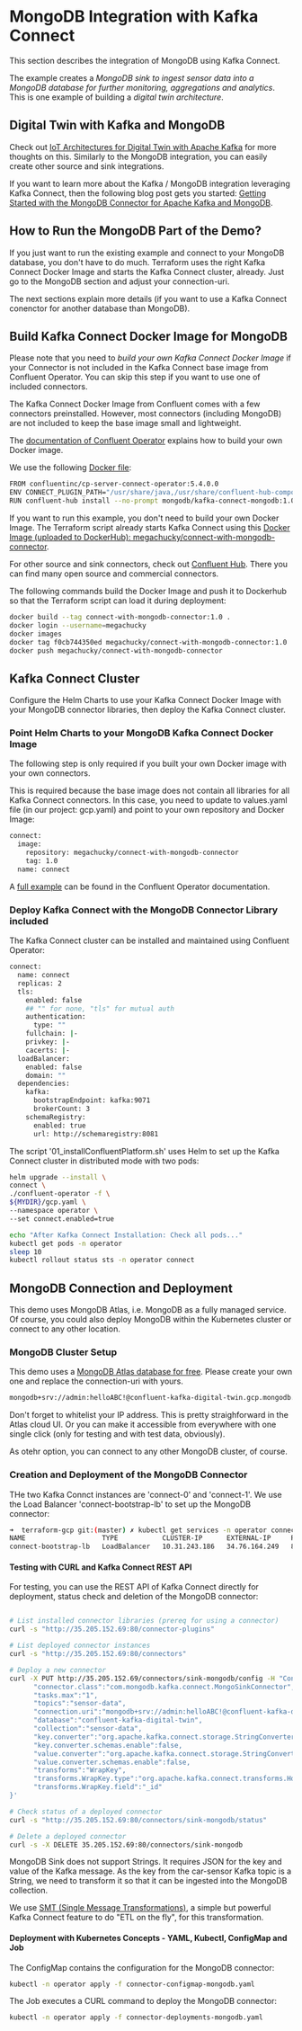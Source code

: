 # MongoDB Integration with Kafka Connect

This section describes the integration of MongoDB using Kafka Connect.

The example creates a *MongoDB sink to ingest sensor data into a MongoDB database for further monitoring, aggregations and analytics*. This is one example of building a *digital twin architecture*.

## Digital Twin with Kafka and MongoDB

Check out [IoT Architectures for Digital Twin with Apache Kafka](https://www.kai-waehner.de/blog/2020/03/25/architectures-digital-twin-digital-thread-apache-kafka-iot-platforms-machine-learning/) for more thoughts on this. Similarly to the MongoDB integration, you can easily create other source and sink integrations.

If you want to learn more about the Kafka / MongoDB integration leveraging Kafka Connect, then the following blog post gets you started: [Getting Started with the MongoDB Connector for Apache Kafka and MongoDB](https://www.confluent.io/blog/getting-started-mongodb-connector-for-apache-kafka-and-mongodb/).

## How to Run the MongoDB Part of the Demo?

If you just want to run the existing example and connect to your MongoDB database, you don't have to do much. Terraform uses the right Kafka Connect Docker Image and starts the Kafka Connect cluster, already. Just go to the MongoDB section and adjust your connection-uri.

The next sections explain more details (if you want to use a Kafka Connect conenctor for another database than MongoDB).

## Build Kafka Connect Docker Image for MongoDB

Please note that you need to *build your own Kafka Connect Docker Image* if your Connector is not included in the Kafka Connect base image from Confluent Operator. You can skip this step if you want to use one of included connectors.

The Kafka Connect Docker Image from Confluent comes with a few connectors preinstalled. However, most connectors (including MongoDB) are not included to keep the base image small and lightweight.

The [documentation of Confluent Operator](https://docs.confluent.io/current/tutorials/examples/kubernetes/gke-base/docs/index.html#connector-deployments) explains how to build your own Docker image.

We use the following [Docker file](Dockerfile):

```bash
FROM confluentinc/cp-server-connect-operator:5.4.0.0
ENV CONNECT_PLUGIN_PATH="/usr/share/java,/usr/share/confluent-hub-components"
RUN confluent-hub install --no-prompt mongodb/kafka-connect-mongodb:1.0.1
```

If you want to run this example, you don't need to build your own Docker Image. The Terraform script already starts Kafka Connect using this [Docker Image (uploaded to DockerHub): megachucky/connect-with-mongodb-connector](https://hub.docker.com/repository/docker/megachucky/connect-with-mongodb-connector).

For other source and sink connectors, check out [Confluent Hub](https://www.confluent.io/hub/). There you can find many open source and commercial connectors.

The following commands build the Docker Image and push it to Dockerhub so that the Terraform script can load it during deployment:

```bash
docker build --tag connect-with-mongodb-connector:1.0 .
docker login --username=megachucky
docker images
docker tag f0cb744350ed megachucky/connect-with-mongodb-connector:1.0
docker push megachucky/connect-with-mongodb-connector
```

## Kafka Connect Cluster

Configure the Helm Charts to use your Kafka Connect Docker Image with your MongoDB connector libraries, then deploy the Kafka Connect cluster.

### Point Helm Charts to your MongoDB Kafka Connect Docker Image

The following step is only required if you built your own Docker image with your own connectors.

This is required because the base image does not contain all libraries for all Kafka Connect connectors. In this case, you need to update to values.yaml file (in our project: gcp.yaml) and point to your own repository and Docker Image:

```bash
connect:
  image:
    repository: megachucky/connect-with-mongodb-connector
    tag: 1.0
  name: connect
```

A [full example](https://github.com/confluentinc/examples/blob/5.3.1-post/kubernetes/gke-base/cfg/values.yaml#L53) can be found in the Confluent Operator documentation.

### Deploy Kafka Connect with the MongoDB Connector Library included

The Kafka Connect cluster can be installed and maintained using Confluent Operator:

```bash
connect:
  name: connect
  replicas: 2
  tls:
    enabled: false
    ## "" for none, "tls" for mutual auth
    authentication:
      type: ""
    fullchain: |-
    privkey: |-
    cacerts: |-
  loadBalancer:
    enabled: false
    domain: ""
  dependencies:
    kafka:
      bootstrapEndpoint: kafka:9071
      brokerCount: 3
    schemaRegistry:
      enabled: true
      url: http://schemaregistry:8081
```

The script '01_installConfluentPlatform.sh' uses Helm to set up the Kafka Connect cluster in distributed mode with two pods:

```bash
helm upgrade --install \
connect \
./confluent-operator -f \
${MYDIR}/gcp.yaml \
--namespace operator \
--set connect.enabled=true

echo "After Kafka Connect Installation: Check all pods..."
kubectl get pods -n operator
sleep 10
kubectl rollout status sts -n operator connect
```

## MongoDB Connection and Deployment

This demo uses MongoDB Atlas, i.e. MongoDB as a fully managed service. Of course, you could also deploy MongoDB within the Kubernetes cluster or connect to any other location.

### MongoDB Cluster Setup

This demo uses a [MongoDB Atlas database for free](https://cloud.mongodb.com/). Please create your own one and replace the connection-uri with yours.

```bash
mongodb+srv://admin:helloABC!@confluent-kafka-digital-twin.gcp.mongodb.net/test?retryWrites=true&w=majority
```

Don't forget to whitelist your IP address. This is pretty straighforward in the Atlas cloud UI. Or you can make it accessible from everywhere with one single click (only for testing and with test data, obviously).

As otehr option, you can connect to any other MongoDB cluster, of course.

### Creation and Deployment of the MongoDB Connector

THe two Kafka Connct instances are 'connect-0' and 'connect-1'. We use the Load Balancer 'connect-bootstrap-lb' to set up the MongoDB connector:

```bash
➜  terraform-gcp git:(master) ✗ kubectl get services -n operator connect-bootstrap-lb
NAME                   TYPE           CLUSTER-IP      EXTERNAL-IP     PORT(S)        AGE
connect-bootstrap-lb   LoadBalancer   10.31.243.186   34.76.164.249   80:31942/TCP   20m
```

#### Testing with CURL and Kafka Connect REST API

For testing, you can use the REST API of Kafka Connect directly for deployment, status check and deletion of the MongoDB connector:

```bash

# List installed connector libraries (prereq for using a connector)
curl -s "http://35.205.152.69:80/connector-plugins"

# List deployed connector instances
curl -s "http://35.205.152.69:80/connectors"

# Deploy a new connector
curl -X PUT http://35.205.152.69/connectors/sink-mongodb/config -H "Content-Type: application/json" -d ' {
      "connector.class":"com.mongodb.kafka.connect.MongoSinkConnector",
      "tasks.max":"1",
      "topics":"sensor-data",
      "connection.uri":"mongodb+srv://admin:helloABC!@confluent-kafka-digital-twin.gcp.mongodb.net/test?retryWrites=true&w=majority",
      "database":"confluent-kafka-digital-twin",
      "collection":"sensor-data",
      "key.converter":"org.apache.kafka.connect.storage.StringConverter",
      "key.converter.schemas.enable":false,
      "value.converter":"org.apache.kafka.connect.storage.StringConverter",
      "value.converter.schemas.enable":false,
      "transforms":"WrapKey",
      "transforms.WrapKey.type":"org.apache.kafka.connect.transforms.HoistField$Key",
      "transforms.WrapKey.field":"_id"
}'

# Check status of a deployed connector
curl -s "http://35.205.152.69:80/connectors/sink-mongodb/status"

# Delete a deployed connector
curl -s -X DELETE 35.205.152.69:80/connectors/sink-mongodb
```

MongoDB Sink does not support Strings. It requires JSON for the key and value of the Kafka message. As the key from the car-sensor Kafka topic is a String, we need to transform it so that it can be ingested into the MongoDB collection.

We use [SMT (Single Message Transformations)](https://docs.confluent.io/current/connect/transforms/index.html), a simple but powerful Kafka Connect feature to do "ETL on the fly", for this transformation.

#### Deployment with Kubernetes Concepts - YAML, Kubectl, ConfigMap and Job

The ConfigMap contains the configuration for the MongoDB connector:

```bash
kubectl -n operator apply -f connector-configmap-mongodb.yaml
```

The Job executes a CURL command to deploy the MongoDB connector:

```bash
kubectl -n operator apply -f connector-deployments-mongodb.yaml
```